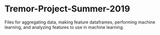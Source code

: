 # Tremor-Project-Summer-2019
Files for aggregating data, making feature dataframes, performing machine learning, and analyzing features to use in machine learning.
